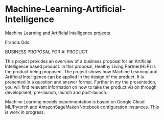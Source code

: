 # Machine-Learning-Artificial-IntelIigence
Machine Learning and Artificial Intelligence projects

Francis Odo

BUSINESS PROPOSAL FOR AI PRODUCT

This project provides an overview of a business proposal for an Artificial Intelligence based product. In this proposal, Healthy Living Partner(HLP) is the product being proposed. The project shows how Machine Learning and Artificial Intelligence can be applied in the design of the product. It is presented in a question and answer format.
Further in my the presentation, you will find relevant information on how to take the product vision through development, pre-launch, launch and post-launch.

Machine Learning models experimentation is based on Google Cloud ML/Pytorch and AmazonSageMaker/Notebook configuration instances. This is work in progress.
